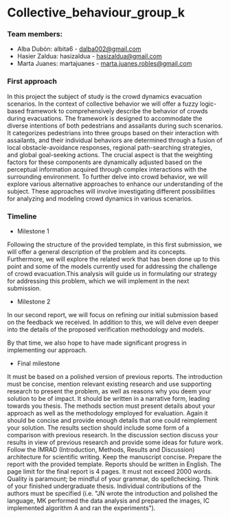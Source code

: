 # Collective_behaviour_group_k

### Team members: 
  - Alba Dubón: albita6 - dalba002@gmail.com
  - Hasier Zaldua: hasizaldua - hasizaldua@gmail.com
  - Marta Juanes: martajuanes - marta.juanes.robles@gmail.com


### First approach

In this project the subject of study is the crowd dynamics evacuation scenarios. In the context of collective behavior we will offer a fuzzy logic-based framework to comprehensively describe the behavior of crowds during evacuations. The framework is designed to accommodate the diverse intentions of both pedestrians and assailants during such scenarios. It categorizes pedestrians into three groups based on their interaction with assailants, and their individual behaviors are determined through a fusion of local obstacle-avoidance responses, regional path-searching strategies, and global goal-seeking actions. The crucial aspect is that the weighting factors for these components are dynamically adjusted based on the perceptual information acquired through complex interactions with the surrounding environment. 
To further delve into crowd behavior, we will explore various alternative approaches to enhance our understanding of the subject. These approaches will involve investigating different possibilities for analyzing and modeling crowd dynamics in various scenarios.


### Timeline

- Milestone 1

Following the structure of the provided template, in this first submission, we will offer a general description of the problem and its concepts. Furthermore, we will explore the related work that has been done up to this point and some of the models currently used for addressing the challenge of crowd evacuation.This analysis will guide us in formulating our strategy for addressing this problem, which we will implement in the next submission.
    
- Milestone 2
    
In our second report, we will focus on refining our initial submission based on the feedback we received. In addition to this, we will delve even deeper into the details of the proposed verification methodology and models.

By that time, we also hope to have made significant progress in implementing our approach.

- Final milestone
    
It must be based on a polished version of previous reports. The introduction must be concise, mention relevant existing research and use supporting research to present the problem, as well as reasons why you deem your solution to be of impact. It should be written in a narrative form, leading towards you thesis. The methods section must present details about your approach as well as the methodology employed for evaluation. Again it should be concise and provide enough details that one could reimplement your solution. The results section should include some form of a comparison with previous research. In the discussion  section discuss your results in view of previous research and provide some ideas for future work. Follow the IMRAD (Introduction, Methods, Results and Discussion) architecture for scientific writing. Keep the manuscript concise. Prepare the report with the provided template. Reports should be written in English. The page limit for the final report is 4 pages. It must not exceed 2000 words. Quality is paramount; be mindful of your grammar, do spellchecking. Think of your finished undergraduate thesis. Individual contributions of the authors must be specified (i.e. "JN wrote the introduction and polished the language, MK performed the data analysis and prepared the images, IC implemented algorithm A and ran the experiments"). 

